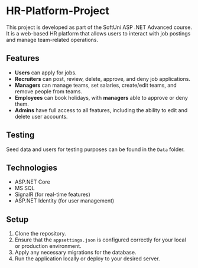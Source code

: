 # HR-Platform-Project

This project is developed as part of the SoftUni ASP .NET Advanced course. It is a web-based HR platform that allows users to interact with job postings and manage team-related operations.

## Features
- **Users** can apply for jobs.
- **Recruiters** can post, review, delete, approve, and deny job applications.
- **Managers** can manage teams, set salaries, create/edit teams, and remove people from teams.
- **Employees** can book holidays, with **managers** able to approve or deny them.
- **Admins** have full access to all features, including the ability to edit and delete user accounts.

## Testing
Seed data and users for testing purposes can be found in the `Data` folder.

## Technologies
- ASP.NET Core
- MS SQL
- SignalR (for real-time features)
- ASP.NET Identity (for user management)

## Setup
1. Clone the repository.
2. Ensure that the `appsettings.json` is configured correctly for your local or production environment.
3. Apply any necessary migrations for the database.
4. Run the application locally or deploy to your desired server.